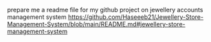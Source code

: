 prepare me a readme file for my github project on jewellery accounts management system
https://github.com/Haseeeb21/Jewellery-Store-Management-System/blob/main/README.md#jewellery-store-management-system
